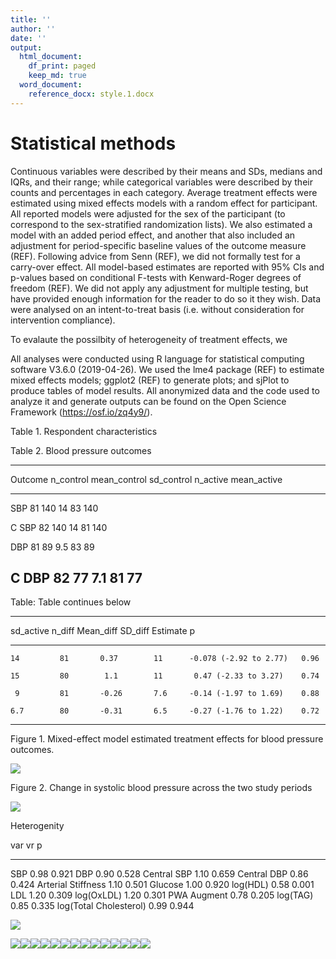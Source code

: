 ```yaml
---
title: ''
author: ''
date: ''
output: 
  html_document:
    df_print: paged
    keep_md: true
  word_document:
    reference_docx: style.1.docx
---
```




# Statistical methods

Continuous variables were described by their means and SDs, medians and IQRs, and their range; while categorical variables were described by their counts and percentages in each category. Average treatment effects were estimated using mixed effects models with a random effect for participant. All reported models were adjusted for the sex of the participant (to correspond to the sex-stratified randomization lists). We also estimated a model with an added period effect, and another that also included an adjustment for period-specific baseline values of the outcome measure (REF). Following advice from Senn (REF), we did not formally test for a carry-over effect. All model-based estimates are reported with 95% CIs and p-values based on conditional F-tests with Kenward-Roger degrees of freedom (REF). We did not apply any adjustment for multiple testing, but have provided enough information for the reader to do so it they wish. Data were analysed on an intent-to-treat basis (i.e. without consideration for intervention compliance).

To evalaute the possilbity of heterogeneity of treatment effects, we 

All analyses were conducted using R language for statistical computing software V3.6.0 (2019-04-26). We used the lme4 package (REF) to estimate mixed effects models; ggplot2 (REF) to generate plots; and sjPlot to produce tables of model results. All anonymized data and the code used to analyze it and generate outputs can be found on the Open Science Framework (https://osf.io/zq4y9/). 


Table 1. Respondent characteristics




<!--html_preserve--><div id="htmlwidget-8d442e663c4192cf833a" style="width:100%;height:auto;" class="datatables html-widget"></div>
<script type="application/json" data-for="htmlwidget-8d442e663c4192cf833a">{"x":{"filter":"none","data":[["1","2","3","4","5","6","7","8","9","10","11","12","13","14","15","16","17","18","19","20","21","22","23","24","25","26","27","28","29","30"],["sequence","sex","Male","Female","age_screening","height_m","weight_kg_screen","bmi_screening","sbpscreening","dbpscreening","smoking_ever","No","Yes","alcohol_consumption","No","Yes","physical_mins","tv_hours","sleep_hours","occupation","1","2","3","4","5","educationcategory","1","3","4","5"],["83","83","","","83","83","83","83","83","83","83","","","83","","","55","82","82","82","","","","","","82","","","",""],["0.5 ± 0.5","","46 (55.4%)","37 (44.6%)","57.7 ± 6.2","1.7 ± 0.1","80.4 ± 13","27.7 ± 3.5","140.4 ± 10.1","89.5 ± 8.8","","60 (72.3%)","23 (27.7%)","","21 (25.3%)","62 (74.7%)","43.7 ± 32.1","1.9 ± 1.7","7 ± 1.1","","37 (45.1%)","20 (24.4%)","15 (18.3%)","1 (1.2%)","9 (11%)","","2 (2.4%)","22 (26.8%)","34 (41.5%)","24 (29.3%)"],["0 (0, 1)","","","","57 (52.5, 63)","1.7 (1.6, 1.8)","80.9 (70.6, 91)","27.9 (25, 29.9)","140 (132.5, 146)","89 (83.5, 95)","","","","","","","34.3 (19.6, 57.9)","1.5 (1, 2.5)","7 (6.5, 8)","","","","","","","","","","",""],["(0, 1)","","","","(45, 70)","(1.5, 1.9)","(53.5, 106.3)","(20.4, 37.2)","(124, 171)","(67, 112)","","","","","","","(4.3, 148)","(0, 12)","(3.5, 10)","","","","","","","","","","",""]],"container":"<table class=\"display\">\n  <thead>\n    <tr>\n      <th> <\/th>\n      <th>Variable<\/th>\n      <th>N<\/th>\n      <th>Mean SD<\/th>\n      <th>Median [IQR]<\/th>\n      <th>(Min, Max)<\/th>\n    <\/tr>\n  <\/thead>\n<\/table>","options":{"order":[],"autoWidth":false,"orderClasses":false,"columnDefs":[{"orderable":false,"targets":0}]}},"evals":[],"jsHooks":[]}</script><!--/html_preserve-->


Table 2. Blood pressure outcomes


--------------------------------------------------------------------------
 Outcome   n_control   mean_control   sd_control   n_active   mean_active 
--------- ----------- -------------- ------------ ---------- -------------
   SBP        81           140            14          83          140     

  C SBP       82           140            14          81          140     

   DBP        81            89           9.5          83          89      

  C DBP       82            77           7.1          81          77      
--------------------------------------------------------------------------

Table: Table continues below

 
--------------------------------------------------------------------------
 sd_active   n_diff   Mean_diff   SD_diff          Estimate           p   
----------- -------- ----------- --------- ------------------------ ------
    14         81       0.37        11      -0.078 (-2.92 to 2.77)   0.96 

    15         80        1.1        11       0.47 (-2.33 to 3.27)    0.74 

     9         81       -0.26       7.6     -0.14 (-1.97 to 1.69)    0.88 

    6.7        80       -0.31       6.5     -0.27 (-1.76 to 1.22)    0.72 
--------------------------------------------------------------------------

Figure 1. Mixed-effect model estimated treatment effects for blood pressure outcomes. 

![](paper_stats_files/figure-html/unnamed-chunk-2-1.png)<!-- -->

Figure 2. Change in systolic blood pressure across the two study periods

![](paper_stats_files/figure-html/unnamed-chunk-3-1.png)<!-- -->


Heterogenity


var                         vr       p
-----------------------  -----  ------
SBP                       0.98   0.921
DBP                       0.90   0.528
Central SBP               1.10   0.659
Central DBP               0.86   0.424
Arterial Stiffness        1.10   0.501
Glucose                   1.00   0.920
log(HDL)                  0.58   0.001
LDL                       1.20   0.309
log(OxLDL)                1.20   0.301
PWA Augment               0.78   0.205
log(TAG)                  0.85   0.335
log(Total Cholesterol)    0.99   0.944


![](paper_stats_files/figure-html/hdl_variance_plot-1.png)<!-- -->


![](paper_stats_files/figure-html/all_distributions-1.png)<!-- -->![](paper_stats_files/figure-html/all_distributions-2.png)<!-- -->![](paper_stats_files/figure-html/all_distributions-3.png)<!-- -->![](paper_stats_files/figure-html/all_distributions-4.png)<!-- -->![](paper_stats_files/figure-html/all_distributions-5.png)<!-- -->![](paper_stats_files/figure-html/all_distributions-6.png)<!-- -->![](paper_stats_files/figure-html/all_distributions-7.png)<!-- -->![](paper_stats_files/figure-html/all_distributions-8.png)<!-- -->![](paper_stats_files/figure-html/all_distributions-9.png)<!-- -->![](paper_stats_files/figure-html/all_distributions-10.png)<!-- -->![](paper_stats_files/figure-html/all_distributions-11.png)<!-- -->![](paper_stats_files/figure-html/all_distributions-12.png)<!-- -->![](paper_stats_files/figure-html/all_distributions-13.png)<!-- -->![](paper_stats_files/figure-html/all_distributions-14.png)<!-- -->

